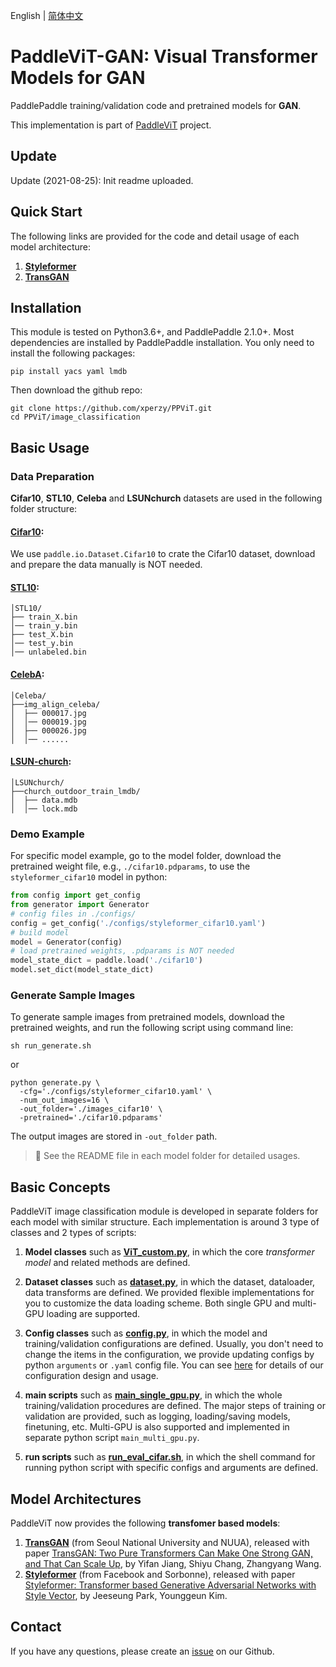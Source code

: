 English | [简体中文](./README_cn.md)

# PaddleViT-GAN: Visual Transformer Models for GAN
PaddlePaddle training/validation code and pretrained models for **GAN**.

This implementation is part of [PaddleViT](https://github.com/BR-IDL/PaddleViT) project.

## Update 
Update (2021-08-25): Init readme uploaded.

## Quick Start

 The following links are provided for the code and detail usage of each model architecture:
1. **[Styleformer](./Styleformer)**
2. **[TransGAN](./transGAN)**


## Installation
This module is tested on Python3.6+, and PaddlePaddle 2.1.0+. Most dependencies are installed by PaddlePaddle installation. You only need to install the following packages:
```shell
pip install yacs yaml lmdb
```
Then download the github repo:
```shell
git clone https://github.com/xperzy/PPViT.git
cd PPViT/image_classification
```

## Basic Usage
### Data Preparation
**Cifar10**, **STL10**, **Celeba** and **LSUNchurch** datasets are used in the following folder structure:
#### [Cifar10](https://www.cs.toronto.edu/~kriz/cifar.html):
   
   We use `paddle.io.Dataset.Cifar10` to crate the Cifar10 dataset, download and prepare the data manually is NOT needed.
#### [STL10](https://cs.stanford.edu/~acoates/stl10/):
```
│STL10/
├── train_X.bin
│── train_y.bin
├── test_X.bin
│── test_y.bin
│── unlabeled.bin
```
#### [CelebA](https://mmlab.ie.cuhk.edu.hk/projects/CelebA.html):
```
│Celeba/
├──img_align_celeba/
│  ├── 000017.jpg
│  │── 000019.jpg
│  ├── 000026.jpg
│  │── ......
```
#### [LSUN-church](https://www.yf.io/p/lsun):
```
│LSUNchurch/
├──church_outdoor_train_lmdb/
│  ├── data.mdb
│  │── lock.mdb
```
### Demo Example
For specific model example, go to the model folder, download the pretrained weight file, e.g., `./cifar10.pdparams`, to use the `styleformer_cifar10` model in python:
```python
from config import get_config
from generator import Generator
# config files in ./configs/
config = get_config('./configs/styleformer_cifar10.yaml')
# build model
model = Generator(config)
# load pretrained weights, .pdparams is NOT needed
model_state_dict = paddle.load('./cifar10')
model.set_dict(model_state_dict)
```

### Generate Sample Images
To generate sample images from pretrained models, download the pretrained weights, and run the following script using command line:
```shell
sh run_generate.sh
```
or 
```shell
python generate.py \
  -cfg='./configs/styleformer_cifar10.yaml' \
  -num_out_images=16 \
  -out_folder='./images_cifar10' \
  -pretrained='./cifar10.pdparams'
```
The output images are stored in `-out_folder` path.

> :robot: See the README file in each model folder for detailed usages.

## Basic Concepts
PaddleViT image classification module is developed in separate folders for each model with similar structure. Each implementation is around 3 type of classes and 2 types of scripts:
1. **Model classes** such as **[ViT_custom.py](./transGAN/models/ViT_custom.py)**, in which the core *transformer model* and related methods are defined.
   
2. **Dataset classes** such as **[dataset.py](./gan/transGAN/datasets.py)**, in which the dataset, dataloader, data transforms are defined. We provided flexible implementations for you to customize the data loading scheme. Both single GPU and multi-GPU loading are supported.
   
3. **Config classes** such as **[config.py](./gan/transGAN/config.py)**, in which the model and training/validation configurations are defined. Usually, you don't need to change the items in the configuration, we provide updating configs by python `arguments` or `.yaml` config file. You can see [here](../docs/ppvit-config.md) for details of our configuration design and usage.
   
4. **main scripts** such as **[main_single_gpu.py](./transGAN/main_single_gpu.py)**, in which the whole training/validation procedures are defined. The major steps of training or validation are provided, such as logging, loading/saving models, finetuning, etc. Multi-GPU is also supported and implemented in separate python script `main_multi_gpu.py`.
   
5. **run scripts** such as **[run_eval_cifar.sh](./transGAN/run_eval_cifar.sh)**, in which the shell command for running python script with specific configs and arguments are defined.
   

## Model Architectures

PaddleViT now provides the following **transfomer based models**:
1. **[TransGAN](./transGAN)** (from Seoul National University and NUUA), released with paper [TransGAN: Two Pure Transformers Can Make One Strong GAN, and That Can Scale Up](https://arxiv.org/abs/2102.07074), by Yifan Jiang, Shiyu Chang, Zhangyang Wang.
2. **[Styleformer](./Styleformer)** (from Facebook and Sorbonne), released with paper [Styleformer: Transformer based Generative Adversarial Networks with Style Vector](https://arxiv.org/abs/2106.07023), by Jeeseung Park, Younggeun Kim.



## Contact
If you have any questions, please create an [issue](https://github.com/BR-IDL/PaddleViT/issues) on our Github.
